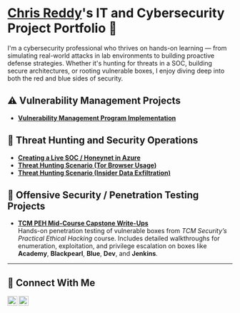 # <a href="https://www.linkedin.com/in/chrismreddy/">Chris Reddy</a>'s IT and Cybersecurity Project Portfolio 🔐

I'm a cybersecurity professional who thrives on hands-on learning — from simulating real-world attacks in lab environments to building proactive defense strategies. Whether it's hunting for threats in a SOC, building secure architectures, or rooting vulnerable boxes, I enjoy diving deep into both the red and blue sides of security.

## ⚠️ Vulnerability Management Projects

- **[Vulnerability Management Program Implementation](https://github.com/chrisreddy1/vulnerability-management-program)**

## 🚨 Threat Hunting and Security Operations

- **[Creating a Live SOC / Honeynet in Azure](https://github.com/chrisreddy1/Azure-SOC)**
- **[Threat Hunting Scenario (Tor Browser Usage)](https://github.com/chrisreddy1/threat-hunting-scenario-tor)**
- **[Threat Hunting Scenario (Insider Data Exfiltration)](https://github.com/chrisreddy1/threat-hunting-scenario-insider-threat)**

## 🧰 Offensive Security / Penetration Testing Projects

- **[TCM PEH Mid-Course Capstone Write-Ups](https://github.com/chrisreddy1/peh-capstone-boxes)**  
  Hands-on penetration testing of vulnerable boxes from *TCM Security’s Practical Ethical Hacking* course. Includes detailed walkthroughs for enumeration, exploitation, and privilege escalation on boxes like **Academy**, **Blackpearl**, **Blue**, **Dev**, and **Jenkins**.

<hr/>

## 🤳 Connect With Me

[<img align="left" alt="Chris Reddy | LinkedIn" width="22px" src="https://cdn.jsdelivr.net/npm/simple-icons@v3/icons/linkedin.svg" />][linkedin]
[<img align="left" alt="Chris Reddy | X" width="22px" src="https://cdn.jsdelivr.net/npm/simple-icons@15.14.0/icons/x.svg" />][x]


[linkedin]: https://linkedin.com/in/chrismreddy
[x]: https://x.com/chrisisntreddy

<!--
<img width="35" alt="image" src="https://github.com/user-attachments/assets/2f41c7cd-5ea8-4475-b451-a37161b6c3fb"> 
<img width="35" alt="image" src="https://github.com/user-attachments/assets/77649969-9910-4994-8b96-74a116cfb2a8">
-->
